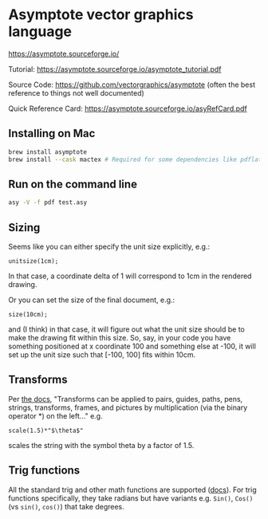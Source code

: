 # Asymptote vector graphics language

https://asymptote.sourceforge.io/

Tutorial: https://asymptote.sourceforge.io/asymptote_tutorial.pdf

Source Code: https://github.com/vectorgraphics/asymptote (often the best reference to things not well documented)

Quick Reference Card: https://asymptote.sourceforge.io/asyRefCard.pdf

## Installing on Mac

```bash
brew install asymptote
brew install --cask mactex # Required for some dependencies like pdflatex
```

## Run on the command line

```bash
asy -V -f pdf test.asy
```

## Sizing
Seems like you can either specify the unit size explicitly, e.g.:

```
unitsize(1cm);
```

In that case, a coordinate delta of 1 will correspond to 1cm in the rendered drawing.

Or you can set the size of the final document, e.g.:

```
size(10cm);
```

and (I think) in that case, it will figure out what the unit size should be to make the drawing fit within this size. So, say, in your code you have something positioned at x coordinate 100 and something else at -100, it will set up the unit size such that [-100, 100] fits within 10cm. 

## Transforms
Per [the docs](https://asymptote.sourceforge.io/doc/Transforms.html), "Transforms can be applied to pairs, guides, paths, pens, strings, transforms, frames, and pictures by multiplication (via the binary operator \*) on the left..." e.g. 

```
scale(1.5)*"$\theta$"
```
scales the string with the symbol theta by a factor of 1.5. 

## Trig functions
All the standard trig and other math functions are supported ([docs](https://asymptote.sourceforge.io/doc/Mathematical-functions.html)). For trig functions specifically, they take radians but have variants e.g. `Sin()`, `Cos()` (vs `sin()`, `cos()`) that take degrees.
